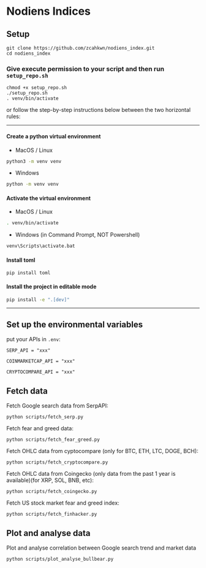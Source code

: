 # Nodiens Indices

## Setup

```
git clone https://github.com/zcahkwn/nodiens_index.git
cd nodiens_index
```

### Give execute permission to your script and then run `setup_repo.sh`

```
chmod +x setup_repo.sh
./setup_repo.sh
. venv/bin/activate
```

or follow the step-by-step instructions below between the two horizontal rules:

---

#### Create a python virtual environment

- MacOS / Linux

```bash
python3 -m venv venv
```

- Windows

```bash
python -m venv venv
```

#### Activate the virtual environment

- MacOS / Linux

```bash
. venv/bin/activate
```

- Windows (in Command Prompt, NOT Powershell)

```bash
venv\Scripts\activate.bat
```

#### Install toml

```
pip install toml
```

#### Install the project in editable mode

```bash
pip install -e ".[dev]"
```

---

## Set up the environmental variables

put your APIs in `.env`:

```
SERP_API = "xxx"

COINMARKETCAP_API = "xxx"

CRYPTOCOMPARE_API = "xxx"
```


## Fetch data 

Fetch Google search data from SerpAPI:
```
python scripts/fetch_serp.py
```

Fetch fear and greed data:
```
python scripts/fetch_fear_greed.py
```

Fetch OHLC data from cyptocompare (only for BTC, ETH, LTC, DOGE, BCH):
```
python scripts/fetch_cryptocompare.py
```

Fetch OHLC data from Coingecko (only data from the past 1 year is available)(for XRP, SOL, BNB, etc):
```
python scripts/fetch_coingecko.py  
```

Fetch US stock market fear and greed index:
```
python scripts/fetch_finhacker.py
```

## Plot and analyse data

Plot and analyse correlation between Google search trend and market data
```
python scripts/plot_analyse_bullbear.py
```